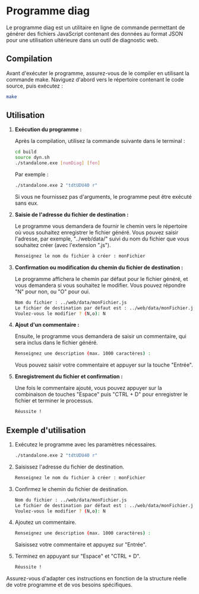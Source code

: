 
# Programme diag

Le programme diag est un utilitaire en ligne de commande permettant de générer des fichiers JavaScript contenant des données au format JSON pour une utilisation ultérieure dans un outil de diagnostic web.

## Compilation

Avant d'exécuter le programme, assurez-vous de le compiler en utilisant la commande make. Naviguez d'abord vers le répertoire contenant le code source, puis exécutez :

```bash
make
```

## Utilisation

1. **Exécution du programme :**

   Après la compilation, utilisez la commande suivante dans le terminal :

   ```bash
   cd build
   source dyn.sh
   ./standalone.exe [numDiag] [fen]
   ```

   Par exemple :

   ```bash
   ./standalone.exe 2 "tdtUDU40 r"
   ```

   Si vous ne fournissez pas d'arguments, le programme peut être exécuté sans eux.

2. **Saisie de l'adresse du fichier de destination :**

   Le programme vous demandera de fournir le chemin vers le répertoire où vous souhaitez enregistrer le fichier généré. Vous pouvez saisir l'adresse, par exemple, "../web/data/" suivi du nom du fichier que vous souhaitez créer (avec l'extension ".js").

   ```bash
   Renseignez le nom du fichier à créer : monFichier
   ```

3. **Confirmation ou modification du chemin du fichier de destination :**

   Le programme affichera le chemin par défaut pour le fichier généré, et vous demandera si vous souhaitez le modifier. Vous pouvez répondre "N" pour non, ou "O" pour oui.

   ```bash
   Nom du fichier : ../web/data/monFichier.js
   Le fichier de destination par défaut est : ../web/data/monFichier.js
   Voulez-vous le modifier ? (N,o): N
   ```

4. **Ajout d'un commentaire :**

   Ensuite, le programme vous demandera de saisir un commentaire, qui sera inclus dans le fichier généré.

   ```bash
   Renseignez une description (max. 1000 caractères) :
   ```

   Vous pouvez saisir votre commentaire et appuyer sur la touche "Entrée".

5. **Enregistrement du fichier et confirmation :**

   Une fois le commentaire ajouté, vous pouvez appuyer sur la combinaison de touches "Espace" puis "CTRL + D" pour enregistrer le fichier et terminer le processus.

   ```bash
   Réussite !
   ```

## Exemple d'utilisation

1. Exécutez le programme avec les paramètres nécessaires.

   ```bash
   ./standalone.exe 2 "tdtUDU40 r"
   ```

2. Saisissez l'adresse du fichier de destination.

   ```bash
   Renseignez le nom du fichier à créer : monFichier
   ```

3. Confirmez le chemin du fichier de destination.

   ```bash
   Nom du fichier : ../web/data/monFichier.js
   Le fichier de destination par défaut est : ../web/data/monFichier.js
   Voulez-vous le modifier ? (N,o): N
   ```

4. Ajoutez un commentaire.

   ```bash
   Renseignez une description (max. 1000 caractères) :
   ```

   Saisissez votre commentaire et appuyez sur "Entrée".

5. Terminez en appuyant sur "Espace" et "CTRL + D".

   ```bash
   Réussite !
   ```
  
Assurez-vous d'adapter ces instructions en fonction de la structure réelle de votre programme et de vos besoins spécifiques.
